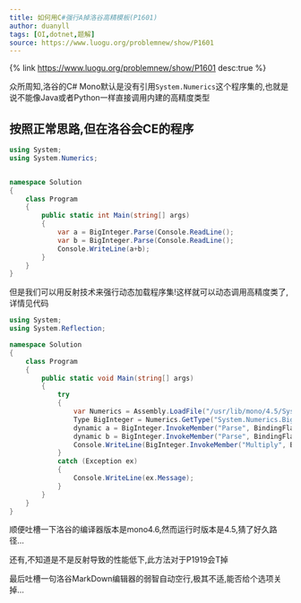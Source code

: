 ```yaml
---
title: 如何用C#强行A掉洛谷高精模板(P1601)
author: duanyll
tags: [OI,dotnet,题解]
source: https://www.luogu.org/problemnew/show/P1601
---
```


{% link https://www.luogu.org/problemnew/show/P1601 desc:true %}

众所周知,洛谷的C# Mono默认是没有引用`System.Numerics`这个程序集的,也就是说不能像Java或者Python一样直接调用内建的高精度类型

<!-- more -->

## 按照正常思路,但在洛谷会CE的程序

```csharp
using System;
using System.Numerics;


namespace Solution
{
    class Program
    {
        public static int Main(string[] args)
        {
            var a = BigInteger.Parse(Console.ReadLine();
            var b = BigInteger.Parse(Console.ReadLine();
            Console.WriteLine(a+b);
        } 
    }  
}
```

但是我们可以用反射技术来强行动态加载程序集!这样就可以动态调用高精度类了,详情见代码

```csharp
using System;
using System.Reflection;

namespace Solution
{
    class Program
    {
        public static void Main(string[] args)
        {
            try
            {
                var Numerics = Assembly.LoadFile("/usr/lib/mono/4.5/System.Numerics.dll");
                Type BigInteger = Numerics.GetType("System.Numerics.BigInteger");
                dynamic a = BigInteger.InvokeMember("Parse", BindingFlags.Static | BindingFlags.InvokeMethod | BindingFlags.Public, null, null, new object[] { Console.ReadLine() });
                dynamic b = BigInteger.InvokeMember("Parse", BindingFlags.Static | BindingFlags.InvokeMethod | BindingFlags.Public, null, null, new object[] { Console.ReadLine() });
                Console.WriteLine(BigInteger.InvokeMember("Multiply", BindingFlags.Static | BindingFlags.InvokeMethod | BindingFlags.Public, null, null, new object[] { a, b }).ToString());
            }
            catch (Exception ex)
            {
                Console.WriteLine(ex.Message);
            }
        }
    }
}
```

顺便吐槽一下洛谷的编译器版本是mono4.6,然而运行时版本是4.5,猜了好久路径...

还有,不知道是不是反射导致的性能低下,此方法对于P1919会T掉

最后吐槽一句洛谷MarkDown编辑器的弱智自动空行,极其不适,能否给个选项关掉...